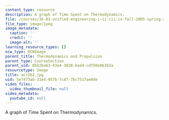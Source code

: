 ```yaml
---
content_type: resource
description: A graph of Time Spent on Thermodynamics.
file: /courses/16-01-unified-engineering-i-ii-iii-iv-fall-2005-spring-2006/5e7473ab31e4957b7c6f7bc7517ae0de_acr262.jpg
file_type: image/jpeg
image_metadata:
  caption: ''
  credit: ''
  image-alt: ''
learning_resource_types: []
ocw_type: OCWImage
parent_title: Thermodynamics and Propulsion
parent_type: CourseSection
parent_uid: 05b2ba63-43e4-3028-bad4-cdf50e0b363a
resourcetype: Image
title: acr262.jpg
uid: 5e7473ab-31e4-957b-7c6f-7bc7517ae0de
video_files:
  video_thumbnail_file: null
video_metadata:
  youtube_id: null
---
```

A graph of Time Spent on Thermodynamics.